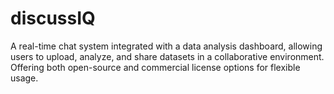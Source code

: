 # discussIQ
A real-time chat system integrated with a data analysis dashboard, allowing users to upload, analyze, and share datasets in a collaborative environment. Offering both open-source and commercial license options for flexible usage.
